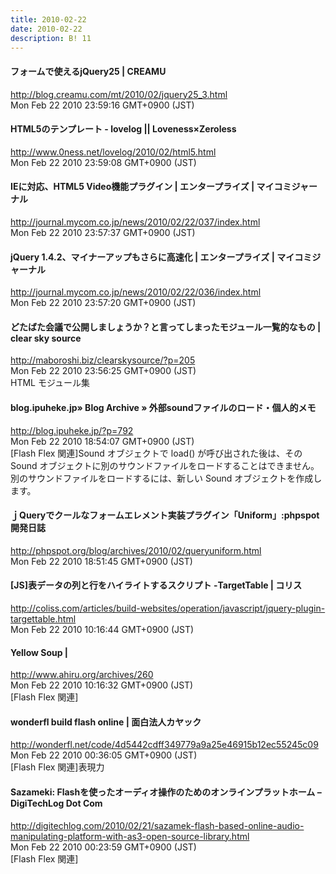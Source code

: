 ```yaml
---
title: 2010-02-22
date: 2010-02-22
description: B! 11
---
```


#### フォームで使えるjQuery25 | CREAMU
http://blog.creamu.com/mt/2010/02/jquery25_3.html<br>
Mon Feb 22 2010 23:59:16 GMT+0900 (JST)<br>


#### HTML5のテンプレート - lovelog || Loveness×Zeroless
http://www.0ness.net/lovelog/2010/02/html5.html<br>
Mon Feb 22 2010 23:59:08 GMT+0900 (JST)<br>


#### IEに対応、HTML5 Video機能プラグイン | エンタープライズ | マイコミジャーナル
http://journal.mycom.co.jp/news/2010/02/22/037/index.html<br>
Mon Feb 22 2010 23:57:37 GMT+0900 (JST)<br>


#### jQuery 1.4.2、マイナーアップもさらに高速化 | エンタープライズ | マイコミジャーナル
http://journal.mycom.co.jp/news/2010/02/22/036/index.html<br>
Mon Feb 22 2010 23:57:20 GMT+0900 (JST)<br>


####   どたばた会議で公開しましょうか？と言ってしまったモジュール一覧的なもの |  clear sky source
http://maboroshi.biz/clearskysource/?p=205<br>
Mon Feb 22 2010 23:56:25 GMT+0900 (JST)<br>
HTML モジュール集


#### blog.ipuheke.jp» Blog Archive » 外部soundファイルのロード・個人的メモ
http://blog.ipuheke.jp/?p=792<br>
Mon Feb 22 2010 18:54:07 GMT+0900 (JST)<br>
[Flash Flex 関連]Sound オブジェクトで load() が呼び出された後は、その Sound オブジェクトに別のサウンドファイルをロードすることはできません。別のサウンドファイルをロードするには、新しい Sound オブジェクトを作成します。


#### ｊQueryでクールなフォームエレメント実装プラグイン「Uniform」:phpspot開発日誌
http://phpspot.org/blog/archives/2010/02/queryuniform.html<br>
Mon Feb 22 2010 18:51:45 GMT+0900 (JST)<br>


####   [JS]表データの列と行をハイライトするスクリプト -TargetTable | コリス
http://coliss.com/articles/build-websites/operation/javascript/jquery-plugin-targettable.html<br>
Mon Feb 22 2010 10:16:44 GMT+0900 (JST)<br>


#### Yellow Soup |
http://www.ahiru.org/archives/260<br>
Mon Feb 22 2010 10:16:32 GMT+0900 (JST)<br>
[Flash Flex 関連]


#### wonderfl build flash online | 面白法人カヤック
http://wonderfl.net/code/4d5442cdff349779a9a25e46915b12ec55245c09<br>
Mon Feb 22 2010 00:36:05 GMT+0900 (JST)<br>
[Flash Flex 関連]表現力


#### Sazameki: Flashを使ったオーディオ操作のためのオンラインプラットホーム – DigiTechLog Dot Com
http://digitechlog.com/2010/02/21/sazamek-flash-based-online-audio-manipulating-platform-with-as3-open-source-library.html<br>
Mon Feb 22 2010 00:23:59 GMT+0900 (JST)<br>
[Flash Flex 関連]


